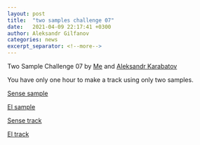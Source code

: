 ```yaml
---
layout: post
title:  "two samples challenge 07"
date:   2021-04-09 22:17:41 +0300
author: Aleksandr Gilfanov
categories: news
excerpt_separator: <!--more-->
---
```

Two Sample Challenge 07 by
[Me](https://github.com/aleksandrgilfanov) and
[Aleksandr Karabatov](https://github.com/elektron314)

You have only one hour to make a track using only two samples.
<!--more-->

[Sense sample](/mp3/sample-2021-07-sense.mp3)

[El sample](/mp3/sample-2021-07-el.mp3)

[Sense track](/mp3/track-2021-07-sense.mp3)

[El track](/mp3/track-2021-07-el.mp3)
